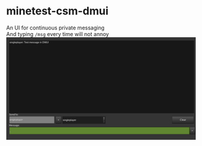 # minetest-csm-dmui
An UI for continuous private messaging  
And typing `/msg` every time will not annoy
![scrsht](screenshot.png)
